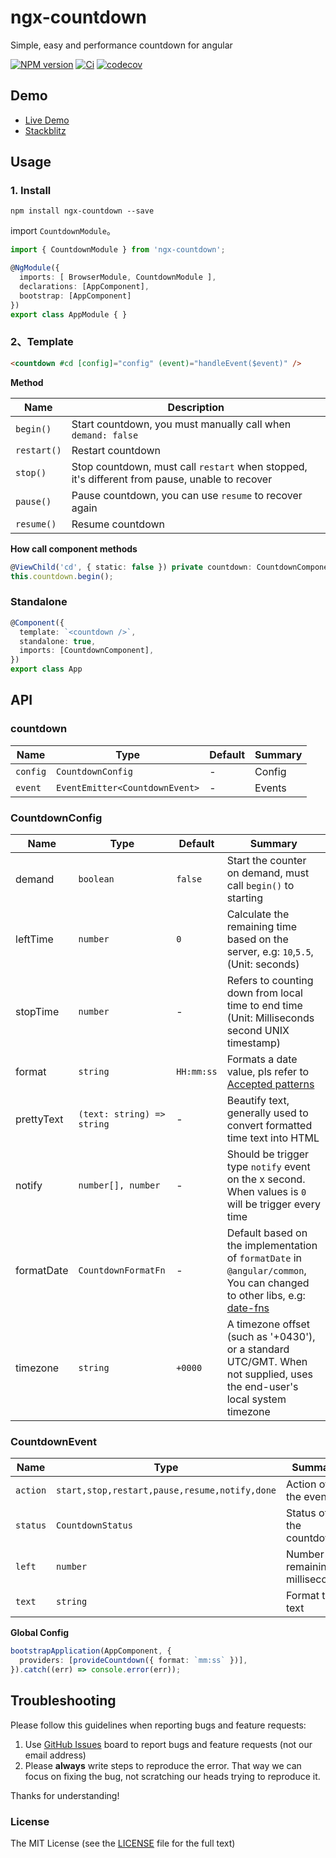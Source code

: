 # ngx-countdown

Simple, easy and performance countdown for angular

[![NPM version](https://img.shields.io/npm/v/ngx-countdown.svg)](https://www.npmjs.com/package/ngx-countdown)
[![Ci](https://github.com/cipchk/ngx-countdown/workflows/Ci/badge.svg)](https://github.com/cipchk/ngx-countdown/actions?query=workflow%3ACi)
[![codecov](https://codecov.io/github/cipchk/ngx-countdown/graph/badge.svg?token=SPQeYvppgH)](https://codecov.io/github/cipchk/ngx-countdown)

## Demo

- [Live Demo](https://cipchk.github.io/ngx-countdown/)
- [Stackblitz](https://stackblitz.com/edit/ngx-countdown-setup)

## Usage

### 1. Install

```
npm install ngx-countdown --save
```

import `CountdownModule`。

```typescript
import { CountdownModule } from 'ngx-countdown';

@NgModule({
  imports: [ BrowserModule, CountdownModule ],
  declarations: [AppComponent],
  bootstrap: [AppComponent]
})
export class AppModule { }
```

### 2、Template

```html
<countdown #cd [config]="config" (event)="handleEvent($event)" />
```

**Method**

| Name | Description |
|------|-------------|
| `begin()` | Start countdown, you must manually call when `demand: false` |
| `restart()` | Restart countdown |
| `stop()` | Stop countdown, must call `restart` when stopped, it's different from pause, unable to recover |
| `pause()` | Pause countdown, you can use `resume` to recover again |
| `resume()` | Resume countdown |

**How call component methods**

```ts
@ViewChild('cd', { static: false }) private countdown: CountdownComponent;
this.countdown.begin();
```

### Standalone

```ts
@Component({
  template: `<countdown />`,
  standalone: true,
  imports: [CountdownComponent],
})
export class App
```

## API

### countdown

| Name | Type | Default | Summary |
|------|------|---------|---------|
| `config` | `CountdownConfig` | - | Config |
| `event` | `EventEmitter<CountdownEvent>` | - | Events |

### CountdownConfig

| Name | Type | Default | Summary |
|------|------|---------|---------|
| demand | `boolean` | `false` | Start the counter on demand, must call `begin()` to starting |
| leftTime | `number` | `0` | Calculate the remaining time based on the server, e.g: `10`,`5.5`, (Unit: seconds) |
| stopTime | `number` | - | Refers to counting down from local time to end time (Unit: Milliseconds second UNIX timestamp) |
| format | `string` | `HH:mm:ss` | Formats a date value, pls refer to [Accepted patterns](https://angular.io/api/common/DatePipe#usage-notes) |
| prettyText | `(text: string) => string` | - | Beautify text, generally used to convert formatted time text into HTML |
| notify | `number[], number` | - | Should be trigger type `notify` event on the x second. When values is `0` will be trigger every time |
| formatDate | `CountdownFormatFn` | - | Default based on the implementation of `formatDate` in `@angular/common`, You can changed to other libs, e.g: [date-fns](https://date-fns.org/v2.0.1/docs/format) |
| timezone | `string` | `+0000` | A timezone offset (such as '+0430'), or a standard UTC/GMT. When not supplied, uses the end-user's local system timezone |

### CountdownEvent

| Name | Type | Summary |
|------|------|---------|
| `action` | `start,stop,restart,pause,resume,notify,done` | Action of the event |
| `status` | `CountdownStatus` | Status of the countdown |
| `left` | `number` | Number of remaining milliseconds |
| `text` | `string` | Format the text |

**Global Config**

```ts
bootstrapApplication(AppComponent, {
  providers: [provideCountdown({ format: `mm:ss` })],
}).catch((err) => console.error(err));
```

## Troubleshooting

Please follow this guidelines when reporting bugs and feature requests:

1. Use [GitHub Issues](https://github.com/cipchk/ngx-countdown/issues) board to report bugs and feature requests (not our email address)
2. Please **always** write steps to reproduce the error. That way we can focus on fixing the bug, not scratching our heads trying to reproduce it.

Thanks for understanding!

### License

The MIT License (see the [LICENSE](https://github.com/cipchk/ngx-countdown/blob/master/LICENSE) file for the full text)
